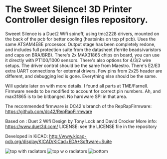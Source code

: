 # The Sweet Silence! 3D Printer Controller design files repository.

Sweeet Silence is a Duet2 Wifi spinoff, using tmc2228 drivers, mounted on the back of the pcb for better 
cooling (heatsinks on top pf pcb). Uses the same ATSAM4E8E processor. Output stage has been completely redone,
and includes full protection suite from the datasheet (ferrite beads/varistors and caps on BRA/BRB).
There's 2x MAX31865 chips on board, you can use it directly with PT100/1000 sensors. There's also options
for 4/3/2 wire setups.
The driver control should be the same from Maestro.
There's E2/E3 extra UART connections for external drivers.
Few pins from 2x25 header are different, and debugging led is gone. Everything else should be the same.

Will update later on with more details. I found all parts at TME/Farnell. 
Firmware needs to be modified to account for correct pin numbers.
Ah, and max31865 is to be bitbanged. No hardware SPI in that area.

The recommended firmware is DC42's branch of the RepRapFirmware:
https://github.com/dc42/RepRapFirmware

Based on :
Duet 2 Wifi 
Design by Tony Lock and David Crocker
More info:
https://www.duet3d.com/
LICENSE: see the LICENSE file in the repository


Developed in KiCAD: http://www.kicad-pcb.org/display/KICAD/KiCad+EDA+Software+Suite

![top with radiators](https://user-images.githubusercontent.com/8607897/47755948-e9cddf80-dca8-11e8-895e-a32944326470.png)
![top w o radiators](https://user-images.githubusercontent.com/8607897/47755967-fe11dc80-dca8-11e8-80d0-6ff7711c5617.png)
![bottom](https://user-images.githubusercontent.com/8607897/47755973-05d18100-dca9-11e8-9f17-92ee1d60b82a.png)

